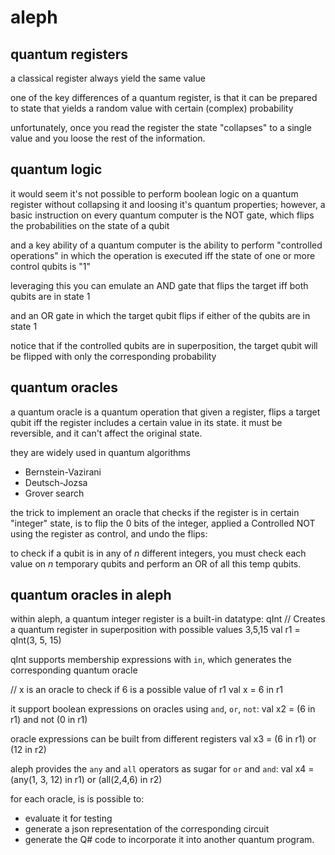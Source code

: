 # aleph

## quantum registers

a classical register always yield the same value


one of the key differences of a quantum register, is that it can be prepared to state that yields a random value with certain (complex) probability


unfortunately, once you read the register the state "collapses" to a single value and you loose the rest of the information.


## quantum logic

it would seem it's not possible to perform boolean logic on a quantum register without collapsing it and loosing it's quantum properties; however, a basic instruction on every quantum computer is the NOT gate, which flips the probabilities on the state of a qubit


and a key ability of a quantum computer is the ability to perform "controlled operations" in which the operation is executed iff the state of one or more control qubits is "1"


leveraging this you can emulate an AND gate that flips the target iff both qubits are in state 1


and an OR gate in which the target qubit flips if either of the qubits are in state 1


notice that if the controlled qubits are in superposition, the target qubit will be flipped with only the corresponding probability



## quantum oracles

a quantum oracle is a quantum operation that given a register, flips a target qubit iff the register includes a certain value in its state. it must be reversible, and it can't affect the original state. 

they are widely used in quantum algorithms

* Bernstein-Vazirani
* Deutsch-Jozsa
* Grover search

the trick to implement an oracle that checks if the register is in certain "integer" state, is to flip the 0 bits of the integer, applied a Controlled NOT using the register as control, and undo the flips:

to check if a qubit is in any of $n$ different integers, you must check each value on $n$ temporary qubits and perform an OR of all this temp qubits.


## quantum oracles in aleph

within aleph, a quantum integer register is a built-in datatype: qInt
// Creates a quantum register in superposition with possible values 3,5,15
val r1 = qInt(3, 5, 15)

qInt supports membership expressions with `in`, which generates the corresponding quantum oracle

// x is an oracle to check if 6 is a possible value of r1
val x = 6 in r1

it support boolean expressions on oracles using `and`, `or`, `not`:
val x2 = (6 in r1) and not (0 in r1)

oracle expressions can be built from different registers
val x3 = (6 in r1) or (12 in r2)

aleph provides the `any` and `all` operators as sugar for `or` and `and`:
val x4 = (any(1, 3, 12) in r1) or (all(2,4,6) in r2)

for each oracle, is is possible to:
* evaluate it for testing
* generate a json representation of the corresponding circuit
* generate the Q# code to incorporate it into another quantum program.
